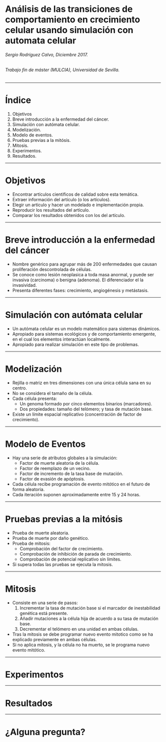 Análisis de las transiciones de comportamiento en crecimiento celular usando simulación con automata celular
===

###### Sergio Rodríguez Calvo, Diciembre 2017.
###### Trabajo fin de máster (MULCIA), Universidad de Sevilla.

---

# Índice

1. Objetivos
2. Breve introducción a la enfermedad del cáncer.
3. Simulación con autómata celular.
4. Modelización.
5. Modelo de eventos.
6. Pruebas previas a la mitósis.
7. Mitosis.
8. Experimentos.
9. Resultados.

---

# Objetivos

* Encontrar artículos cientificos de calidad sobre esta temática.
* Extraer información del artículo (o los artículos).
* Elegir un artículo y hacer un modelado e implementación propia.
* Reproducir los resultados del artículo.
* Comparar los resultados obtenidos con los del artículo.

---

# Breve introducción a la enfermedad del cáncer

* Nombre genérico para agrupar más de 200 enfermedades que causan proliferación descontrolada de células.
* Se conoce como lesión neoplasica a toda masa anormal, y puede ser invasiva (carcinoma) o benigna (adenoma). El diferenciador el la invasividad.
* Presenta diferentes fases: crecimiento, angiogénesis y metástasis.

---

# Simulación con autómata celular

* Un autómata celular es un modelo matemático para sistemas dinámicos.
* Apropiado para sistemas ecológicos y de comportamiento emergente, en el cual los elementos interactúan localmente.
* Apropiado para realizar simulación en este tipo de problemas.

---

# Modelización

* Rejilla o matriz en tres dimensiones con una única célula sana en su centro.
* No se considera el tamaño de la célula.
* Cada célula presenta:
    * Un genoma formado por cinco elementos binarios (marcadores).
    * Dos propiedades: tamaño del telómero; y tasa de mutación base.
* Existe un límite espacial replicativo (concentración de factor de crecimiento).

--- 

# Modelo de Eventos

* Hay una serie de atributos globales a la simulación:
    * Factor de muerte aleatoria de la célula.
    * Factor de reemplazo de un vecino.
    * Factor de incremento de la tasa base de mutación.
    * Factor de evasión de apóptosis.
* Cada célula recibe programación de evento mitótico en el futuro de forma aleatoria.
* Cada iteración suponen aproximadamente entre 15 y 24 horas.

---

# Pruebas previas a la mitósis

* Prueba de muerte aleatoria.
* Prueba de muerte por daño genético.
* Prueba de mitosis:
    * Comprobación del factor de crecimiento.
    * Comprobación de inhibición de parada de crecimiento.
    * Comprobación de potencial replicativo sin límites.
* Si supera todas las pruebas se ejecuta la mitosis.

---

# Mitosis

* Consiste en una serie de pasos:
    1. Incrementar la tasa de mutación base si el marcador de inestabilidad genética está presente.
    2. Añadir mutaciones a la célula hija de acuerdo a su tasa de mutación base.
    3. Decrementar el telómero en una unidad en ambas células.
* Tras la mitosis se debe programar nuevo evento mitotico como se ha explicado previamente en ambas células.
* Si no aplica mitosis, y la célula no ha muerto, se le programa nuevo evento mitótico.

---

# Experimentos



---

# Resultados



---

# ¿Alguna pregunta?
